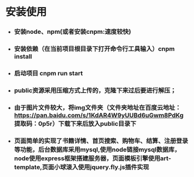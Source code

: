 # 安装使用
- ### 安装node、npm(或者安装cnpm:速度较快)
- ### 安装依赖（在当前项目根目录下打开命令行工具输入）cnpm install
- ### 启动项目 cnpm run start
- ### public资源采用压缩方式上传的，克隆下来过后要进行解压；
- ### 由于图片文件较大，将img文件夹（文件夹地址在百度云地址：https://pan.baidu.com/s/1KdAR4W9yUUBd6uGwm8PdKg  提取码：0p5r）下载下来后放入public目录下
- ### 页面简单的实现了书籍详情、首页搜索、购物车、结算、注册登录等功能，后台数据库采用mysql,使用node链接mysql数据库，node使用express框架搭建服务器，页面模板引擎使用art-template,页面小球滚入使用jquery.fly.js插件实现

